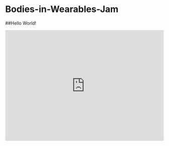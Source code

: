 # Bodies-in-Wearables-Jam

##Hello World!

<div style="position:relative;height:0;padding-bottom:70%;overflow:hidden;"><iframe style="position:absolute;top:0;left:0;width:100%;height:100%;" src="https://makecode.adafruit.com/#pub:_e0f72sVHa6zz" frameborder="0" sandbox="allow-popups allow-forms allow-scripts allow-same-origin"></iframe></div>

<script src="https://makecode.com/gh-pages-embed.js"></script><script>makeCodeRender("{{ site.makecode.home_url }}", "{{ site.github.owner_name }}/{{ site.github.repository_name }}");</script>
